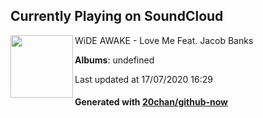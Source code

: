 ## Currently Playing on SoundCloud

[<img align="left" width="100" src="https://i1.sndcdn.com/artworks-000148366071-k21fyp-t120x120.jpg">](https://soundcloud.com/wewideawake/love-me-feat-jacob-banks-1)

WiDE AWAKE - Love Me Feat. Jacob Banks

**Albums**: undefined

Last updated at 17/07/2020 16:29

#### Generated with [20chan/github-now](https://github.com/20chan/github-now)


<!--
**20chan/20chan** is a ✨ _special_ ✨ repository because its `README.md` (this file) appears on your GitHub profile.

Here are some ideas to get you started:

- 🔭 I’m currently working on ...
- 🌱 I’m currently learning ...
- 👯 I’m looking to collaborate on ...
- 🤔 I’m looking for help with ...
- 💬 Ask me about ...
- 📫 How to reach me: ...
- 😄 Pronouns: ...
- ⚡ Fun fact: ...
-->
